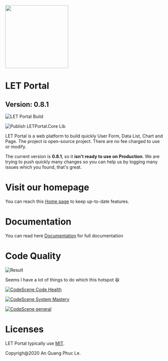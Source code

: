 <img src="https://docs.letportal.app/assets/images/logo.png" width="200"/>

# LET Portal

## Version: 0.8.1

![LET Portal Build](https://github.com/phucan1108/letportal/workflows/LET%20Portal%20Build/badge.svg)

![Publish LETPortal.Core Lib](https://github.com/phucan1108/letportal/workflows/Publish%20LETPortal.Core%20Lib/badge.svg)

LET Portal is a web platform to build quickly User Form, Data List, Chart and Page. The project is open-source project. There are no fee charged to use or modify.

The current version is **0.8.1**, so it **isn't ready to use on Production**. We are trying to push quickly many changes so you can help us by logging many issues which you found, that's great. 

# Visit our homepage

You can reach this [Home page](https://letportal.app) to keep up-to-date features.

# Documentation

You can read here [Documentation](https://docs.letportal.app) for full documentation

# Code Quality

![Result](https://codescene.io/projects/7362/status.svg)

Seems I have a lot of things to do which this hotspot :satisfied:

[![CodeScene Code Health](https://codescene.io/projects/7362/status-badges/code-health)](https://codescene.io/projects/7362)

[![CodeScene System Mastery](https://codescene.io/projects/7362/status-badges/system-mastery)](https://codescene.io/projects/7362)

[![CodeScene general](https://codescene.io/images/analyzed-by-codescene-badge.svg)](https://codescene.io/projects/7362)

# Licenses

LET Portal typically use [MIT](LICENSE).

Copyrigh@2020 An Quang Phuc Le.


